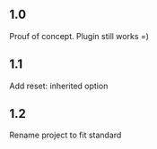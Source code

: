 ## 1.0
Prouf of concept. Plugin still works =)

## 1.1
Add reset: inherited option

## 1.2 
Rename project to fit standard